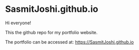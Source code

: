 # SasmitJoshi.github.io
Hi everyone!

This the github repo for my portfolio website.

The portfolio can be accessed at: https://SasmitJoshi.github.io